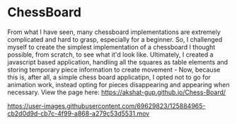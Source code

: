 # ChessBoard
From what I have seen, many chessboard implementations are extremely complicated and hard to grasp, especially for a beginner. So, I challenged myself to create the simplest implementation of a chessboard I thought possible, from scratch, to see what it'd look like. Ultimately, I created a javascript based application, handling all the squares as table elements and storing temporary piece information to create movement - Now, because this is, after all, a simple chess board applicatipn, I opted not to go for animation work, instead opting for pieces disappearing and appearing when necessary. View the page here: 
https://akshat-gup.github.io/Chess-Board/

https://user-images.githubusercontent.com/69629823/125884965-cb2d0d9d-cb7c-4f99-a868-a279c53d5531.mov


